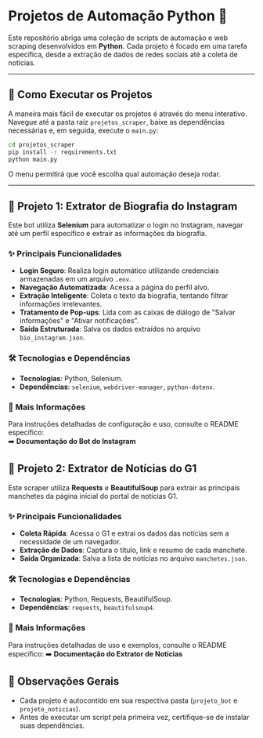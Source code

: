 # Projetos de Automação Python 🐍

Este repositório abriga uma coleção de scripts de automação e web scraping desenvolvidos em **Python**. Cada projeto é focado em uma tarefa específica, desde a extração de dados de redes sociais até a coleta de notícias.

---

## 🚀 Como Executar os Projetos

A maneira mais fácil de executar os projetos é através do menu interativo. Navegue até a pasta raiz `projetos_scraper`, baixe as dependências necessárias e, em seguida, execute o `main.py`:

```bash
cd projetos_scraper
pip install -r requirements.txt
python main.py
```

O menu permitirá que você escolha qual automação deseja rodar.

---

## 🤖 Projeto 1: Extrator de Biografia do Instagram

Este bot utiliza **Selenium** para automatizar o login no Instagram, navegar até um perfil específico e extrair as informações da biografia.

### ✨ Principais Funcionalidades
- **Login Seguro**: Realiza login automático utilizando credenciais armazenadas em um arquivo `.env`.
- **Navegação Automatizada**: Acessa a página do perfil alvo.
- **Extração Inteligente**: Coleta o texto da biografia, tentando filtrar informações irrelevantes.
- **Tratamento de Pop-ups**: Lida com as caixas de diálogo de "Salvar informações" e "Ativar notificações".
- **Saída Estruturada**: Salva os dados extraídos no arquivo `bio_instagram.json`.
 
### 🛠️ Tecnologias e Dependências
- **Tecnologias**: Python, Selenium.
- **Dependências**: `selenium`, `webdriver-manager`, `python-dotenv`.

### 📖 Mais Informações
Para instruções detalhadas de configuração e uso, consulte o README específico:  
➡️ **Documentação do Bot do Instagram** 

## 📰 Projeto 2: Extrator de Notícias do G1

Este scraper utiliza **Requests** e **BeautifulSoup** para extrair as principais manchetes da página inicial do portal de notícias G1.

### ✨ Principais Funcionalidades
- **Coleta Rápida**: Acessa o G1 e extrai os dados das notícias sem a necessidade de um navegador.
- **Extração de Dados**: Captura o título, link e resumo de cada manchete.
- **Saída Organizada**: Salva a lista de notícias no arquivo `manchetes.json`.

### 🛠️ Tecnologias e Dependências
- **Tecnologias**: Python, Requests, BeautifulSoup.
- **Dependências**: `requests`, `beautifulsoup4`.

### 📖 Mais Informações
Para instruções detalhadas de uso e exemplos, consulte o README específico:
➡️ **Documentação do Extrator de Notícias**

## 📝 Observações Gerais
- Cada projeto é autocontido em sua respectiva pasta (`projeto_bot` e `projeto_noticias`).
- Antes de executar um script pela primeira vez, certifique-se de instalar suas dependências.
